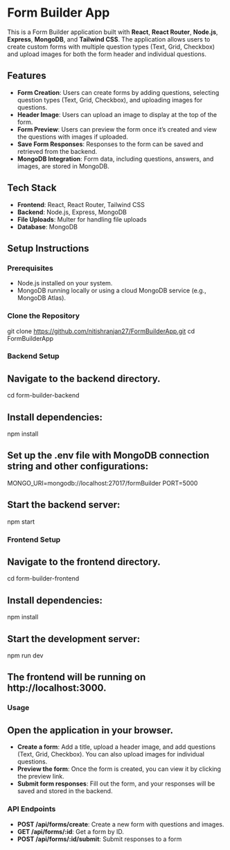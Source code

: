 # Form Builder App

This is a Form Builder application built with **React**, **React Router**, **Node.js**, **Express**, **MongoDB**, and **Tailwind CSS**. The application allows users to create custom forms with multiple question types (Text, Grid, Checkbox) and upload images for both the form header and individual questions.

## Features

- **Form Creation**: Users can create forms by adding questions, selecting question types (Text, Grid, Checkbox), and uploading images for questions.
- **Header Image**: Users can upload an image to display at the top of the form.
- **Form Preview**: Users can preview the form once it’s created and view the questions with images if uploaded.
- **Save Form Responses**: Responses to the form can be saved and retrieved from the backend.
- **MongoDB Integration**: Form data, including questions, answers, and images, are stored in MongoDB.

## Tech Stack

- **Frontend**: React, React Router, Tailwind CSS
- **Backend**: Node.js, Express, MongoDB
- **File Uploads**: Multer for handling file uploads
- **Database**: MongoDB

## Setup Instructions

### Prerequisites

- Node.js installed on your system.
- MongoDB running locally or using a cloud MongoDB service (e.g., MongoDB Atlas).

### Clone the Repository

git clone https://github.com/nitishranjan27/FormBuilderApp.git
cd FormBuilderApp

### Backend Setup
## Navigate to the backend directory.
cd form-builder-backend
## Install dependencies:
npm install
## Set up the .env file with MongoDB connection string and other configurations:
MONGO_URI=mongodb://localhost:27017/formBuilder
PORT=5000
## Start the backend server:
npm start

### Frontend Setup
## Navigate to the frontend directory.
cd form-builder-frontend
## Install dependencies:
npm install
## Start the development server:
npm run dev

## The frontend will be running on http://localhost:3000.

### Usage
## Open the application in your browser.
- **Create a form**: Add a title, upload a header image, and add questions (Text, Grid, Checkbox). You can also upload images for individual questions.
- **Preview the form**: Once the form is created, you can view it by clicking the preview link.
- **Submit form responses**: Fill out the form, and your responses will be saved and stored in the backend.

### API Endpoints
- **POST /api/forms/create**: Create a new form with questions and images.
- **GET /api/forms/:id**: Get a form by ID.
- **POST /api/forms/:id/submit**: Submit responses to a form
